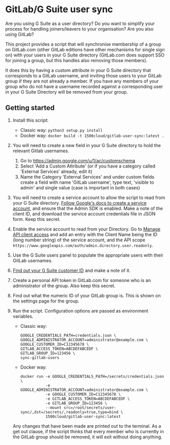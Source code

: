 GitLab/G Suite user sync
========================

Are you using G Suite as a user directory? Do you want to simplify your
process for handling joiners/leavers to your organisation? Are you also using
GitLab?

This project provides a script that will synchronise membership of a group
on GitLab.com (other GitLab editions have other mechanisms for single sign on)
with your users in your G Suite directory (GitLab.com does support SSO for
joining a group, but this handles also removing those members).

It does this by having a custom attribute in your G Suite directory that
corresponds to a GitLab username, and inviting those users to your GitLab
group if they are not already a member. If you have any members of your group
who do not have a username recorded against a corresponding user in your G
Suite Directory will be removed from your group.

Getting started
---------------

1. Install this script:
   * Classic way: `python3 setup.py install`
   * Docker way: `docker build -t 1500cloud/gitlab-user-sync:latest .`

2. You will need to create a new field in your G Suite directory to hold the
   relevant Gitlab usernames.
   1. Go to https://admin.google.com/u/1/ac/customschema
   2. Select 'Add a Custom Attribute' (or if you have a category called
      'External Services' already, edit it)
   3. Name the Category 'External Services' and under custom fields create a
      field with name 'GitLab username', type text, 'visible to admin' and
      single value (case is important in both cases)

3. You will need to create a service account to allow the script to read from
   your G Suite directory. [Follow Google's docs to create a service account](https://support.google.com/a/answer/7378726?hl=en),
   and ensure that the Admin SDK is enabled. Make a note of the client ID, and
   download the service account credentials file in JSON form. Keep this
   secret.
   
4. Enable the service account to read from your Directory. Go to [Manage API client access](https://admin.google.com/AdminHome?chromeless=1#OGX:ManageOauthClients)
   and add an entry with the Client Name being the ID (long number string) of
   the service account, and the API scope `https://www.googleapis.com/auth/admin.directory.user.readonly`.

5. Use the G Suite users panel to populate the appropriate users with their
   GitLab usernames.

6. [Find out your G Suite customer ID](https://stackoverflow.com/questions/33493998/how-do-i-find-the-immutable-id-of-my-google-apps-account) and make a note of it.

6. Create a personal API token in GitLab.com for someone who is an
   administrator of the group. Also keep this secret.

7. Find out what the numeric ID of your GitLab group is. This is shown on the
   settings page for the group.

8. Run the script. Configuration options are passed as environment variables.
   * Classic way:
     ```
     GOOGLE_CREDENTIALS_PATH=credentials.json \
     GOOGLE_ADMINISTRATOR_ACCOUNT=administrator@example.com \
     GOOGLE_CUSTOMER_ID=C12345678 \
     GITLAB_ACCESS_TOKEN=ABCDEFABCEDF \
     GITLAB_GROUP_ID=123456 \
     sync-gitlab-users
     ```
   * Docker way:
     ```
     docker run -e GOOGLE_CREDENTIALS_PATH=/secrets/credentials.json \
                -e GOOGLE_ADMINISTRATOR_ACCOUNT=administrator@example.com \ 
                -e GOOGLE_CUSTOMER_ID=C12345678 \
                -e GITLAB_ACCESS_TOKEN=ABCDEFABCEDF \
                -e GITLAB_GROUP_ID=123456 \
                --mount src=/root/secrets/user-sync/,dst=/secrets/,readonly=true,type=bind \
                1500cloud/gitlab-user-sync:latest
     ```

   Any changes that have been made are printed out to the terminal.
   As a get out clause, if the script thinks that every member who is
   currently in the GitLab group should be removed, it will exit without doing
   anything.
